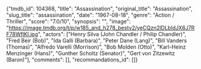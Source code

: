 {"tmdb_id": 104368, "title": "Assassination", "original_title": "Assassination", "slug_title": "assassination", "date": "1967-08-18", "genre": "Action / Thriller", "score": "7.0/10", "synopsis": "", "image": "https://image.tmdb.org/t/p/w185_and_h278_bestv2/yeCQzn2lDLbIdJX8J7RF78WflKI.jpg", "actors": ["Henry Silva (John Chandler / Philip Chandler)", "Fred Beir (Bob)", "Ida Galli (Barbara)", "Peter Dane (Lang)", "Bill Vanders (Thomas)", "Alfredo Varelli (Morrison)", "Bob Molden (Otto)", "Karl-Heinz Menzinger (Hans)", "Gunther Scholtz (Senator)", "Gert von Zitzewitz (Baron)"], "comments": [], "recommandations_id": []}